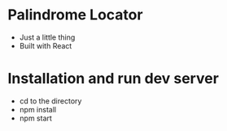 # Palindrome Locator

- Just a little thing
- Built with React

# Installation and run dev server

- cd to the directory
- npm install
- npm start